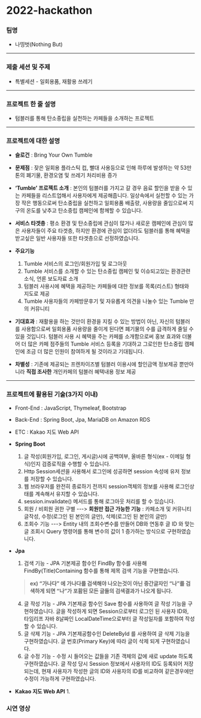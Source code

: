 # 2022-hackathon
### 팀명
- 나띵벗(Nothing But)
----------

### 제출 세션 및 주제
- 특별세션 - 일회용품, 재활용 쓰레기
----------

### 프로젝트 한 줄 설명
- 텀블러를 통해 탄소중립을 실천하는 카페들을 소개하는 프로젝트
----------
### 프로젝트에 대한 설명
- **슬로건** : Bring Your Own Tumble

- **문제점** : 잦은 일회용 플라스틱 컵, 빨대 사용등으로 인해 하루에 발생하는 약 53만톤의 폐기물, 환경오염 및 쓰레기 처리비용 증가

- **‘Tumble’ 프로젝트 소개** : 본인의 텀블러를 가지고 갈 경우 음료 할인을 받을 수 있는 카페들을 리스트업해서 사용자에게 제공해줍니다.
일상속에서 실천할 수 있는 가장 작은 행동으로써 탄소중립을 실천하고 일회용품 배출량, 사용량을 줄임으로써 지구의 온도를 낮추고 탄소중립 캠페인에 함께할 수 있습니다.

- **서비스 타겟층** : 평소 환경 및 탄소중립에 관심이 많거나 새로운 캠페인에 관심이 많은 사용자들이 주요 타겟층, 하지만 환경에 관심이 없더라도 텀블러를 통해 혜택을 받고싶은 일반 사용자들 또한 타겟층으로 선정하였습니다.

- **주요기능**
  1. Tumble 서비스의 로그인/회원가입 및 로그아웃
  2. Tumble 서비스를 소개할 수 있는 탄소중립 캠페인 및 이슈되고있는 환경관련 소식, 언론 보도자료 소개
  3. 텀블러 사용시에 혜택을 제공하는 카페들에 대한 정보를 목록(리스트) 형태와 지도로 제공
  4. Tumble 사용자들의 카페방문후기 및 자유롭게 의견을 나눌수 있는 Tumble 만의 커뮤니티

- **기대효과** : 재활용을 하는 것만이 환경을 지킬 수 있는 방법이 아닌, 자신의 텀블러를 사용함으로써 일회용품 사용량을 줄이게 된다면 폐기물의 수를 급격하게 줄일 수 있을 것입니다. 텀블러 사용 시 혜택을 주는 카페를 소개함으로써 홍보 효과와 더불어 더 많은 카페 점주들의 Tumble 서비스 등록을 기대하고 그로인한 탄소중립 캠페인에 조금 더 많은 인원이 참여하게 될 것이라고 기대됩니다.

- **차별성** : 기존에 제공되는 프렌차이즈별 텀블러 이용시에 할인금액 정보제공 뿐만아니라 **직접 조사한** 개인카페의 텀블러 혜택내용 정보 제공

----------
### 프로젝트에 활용된 기술(3가지 이내)
- Front-End : JavaScript, Thymeleaf, Bootstrap
- Back-End : Spring Boot, Jpa, MariaDB on Amazon RDS
- ETC : Kakao 지도 Web API

- **Spring Boot**
  1. 글 작성(회원가입, 로그인, 게시글)시에 공백여부, 올바른 형식(ex - 이메일 형식)인지 검증로직을 수행할 수 있습니다.
  2. Http Session세션을 사용해서 로그인에 성공하면 session 속성에 유저 정보를 저장할 수 있습니다.
  3. 웹 브라우저를 완전히 종료하기 전까지 session객체의 정보를 사용해 로그인상태를 계속해서 유지할 수 있습니다.
  4. session.invalidate() 메서드를 통해 로그아웃 처리를 할 수 있습니다.
  5. 회원 / 비회원 권한 구별 ---> **회원만 접근 가능한 기능** : 카페소개 및 커뮤니티 글작성, 수정(로그인 된 본인의 글만), 삭제(로그인 된 본인의 글만)
  6. 조회수 기능 ---> Entity 내의 조회수변수를 만들어 DB와 연동후 글 ID 와 맞는 글 조회시 Query 명령어를 통해 변수의 값이 1 증가하는 방식으로 구현하였습니다.

- **Jpa**
  1. 검색 기능 - JPA 기본제공 함수인 FindBy 함수를 사용해 FindBy(Title)Containing 함수를 통해 제목 검색 기능을 구현했습니다. 
  > **ex) “가나다” 에 가나다를 검색해야 나오는것이 아닌 중간글자인 “나”를 검색하게 되면 “나”가 포홤된 모든 글들의 검색결과가 나오게 됩니다.**
  4. 글 작성 기능 - JPA 기본제공 함수인 Save 함수를 사용하여 글 작성 기능을 구현하였습니다. 글을 작성하게 되면 Session으로부터 로그인 된 사용자 ID와, 타임리프 자바 8날짜인 LocalDateTime으로부터 글 작성일자를 포함하여 작성할 수 있습니다.
  5. 글 삭제 기능 - JPA 기본제공함수인 DeleteById 를 사용하여 글 삭제 기능을 구현하였습니다. 글 번호(Primary Key)에 따라 글이 삭제 되게 구현하였습니다.
  6. 글 수정 기능 - 수정 시 들어오는 값들을 기존 객체의 값에 새로 update 하도록 구현하였습니다. 글 작성 당시 Session 정보에서 사용자의 ID도 등록되어 저장되는데, 현재 사용자가 작성한 글의 ID와 사용자의 ID를 비교하여 같은경우에만 수정이 가능하게 구현하였습니다.

- **Kakao 지도 Web API**
  1. 



### 시연 영상
